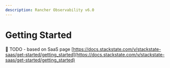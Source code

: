 ```yaml
---
description: Rancher Observability v6.0
---
```


# Getting Started

🚧 TODO - based on SaaS page [https://docs.stackstate.com/v/stackstate-saas/get-started/getting_started](https://docs.stackstate.com/v/stackstate-saas/get-started/getting_started)
